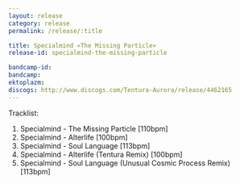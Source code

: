 ```yaml
---
layout: release
category: release
permalink: /release/:title

title: Specialmind «The Missing Particle»
release-id: specialmind-the-missing-particle

bandcamp-id: 
bandcamp: 
ektoplazm: 
discogs: http://www.discogs.com/Tentura-Aurora/release/4462165
---
```


Tracklist:

01. Specialmind - The Missing Particle [110bpm]
02. Specialmind - Alterlife [100bpm]
03. Specialmind - Soul Language [113bpm]
04. Specialmind - Alterlife (Tentura Remix) [100bpm]
05. Specialmind - Soul Language (Unusual Cosmic Process Remix) [113bpm]